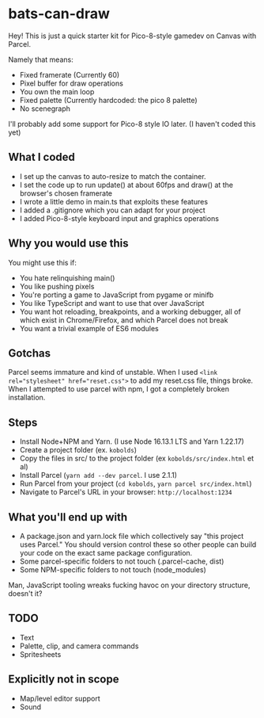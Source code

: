 # bats-can-draw

Hey! This is just a quick starter kit for Pico-8-style gamedev on Canvas with Parcel.

Namely that means:

- Fixed framerate (Currently 60)
- Pixel buffer for draw operations
- You own the main loop
- Fixed palette (Currently hardcoded: the pico 8 palette)
- No scenegraph

I'll probably add some support for Pico-8 style IO later. (I haven't coded this yet)

## What I coded

- I set up the canvas to auto-resize to match the container.
- I set the code up to run update() at about 60fps and draw() at the browser's chosen framerate
- I wrote a little demo in main.ts that exploits these features
- I added a .gitignore which you can adapt for your project
- I added Pico-8-style keyboard input and graphics operations

## Why you would use this

You might use this if:

- You hate relinquishing main()
- You like pushing pixels
- You're porting a game to JavaScript from pygame or minifb
- You like TypeScript and want to use that over JavaScript
- You want hot reloading, breakpoints, and a working debugger, all of which exist in Chrome/Firefox, and which Parcel does not break 
- You want a trivial example of ES6 modules

## Gotchas

Parcel seems immature and kind of unstable. When I used `<link rel="stylesheet" href="reset.css">` to add my reset.css file, things broke. When I attempted to use parcel with npm, I got a completely broken installation.

## Steps

- Install Node+NPM and Yarn. (I use Node 16.13.1 LTS and Yarn 1.22.17)
- Create a project folder (ex. `kobolds`)
- Copy the files in src/ to the project folder (ex `kobolds/src/index.html` et al)
- Install Parcel (`yarn add --dev parcel`. I use 2.1.1)
- Run Parcel from your project (`cd kobolds`, `yarn parcel src/index.html`)
- Navigate to Parcel's URL in your browser: `http://localhost:1234`

## What you'll end up with

- A package.json and yarn.lock file which collectively say "this project uses Parcel." You should version control these so other people can build your code on the exact same package configuration.
- Some parcel-specific folders to not touch (.parcel-cache, dist)
- Some NPM-specific folders to not touch (node_modules)

Man, JavaScript tooling wreaks fucking havoc on your directory structure, doesn't it?

## TODO

- Text
- Palette, clip, and camera commands
- Spritesheets

## Explicitly not in scope

- Map/level editor support
- Sound